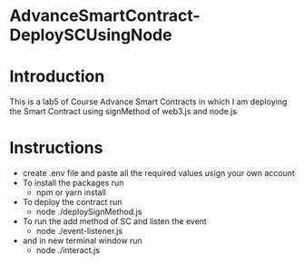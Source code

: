 # AdvanceSmartContract-DeploySCUsingNode

# Introduction

This is a lab5 of Course Advance Smart Contracts in which I am deploying the Smart Contract using signMethod of web3.js and node.js

# Instructions

- create .env file and paste all the required values usign your own account
- To install the packages run
  - npm or yarn install
- To deploy the contract run
  - node ./deploySignMethod.js
- To run the add method of SC and listen the event
  - node ./event-listener.js
- and in new terminal window run
  - node ./interact.js
